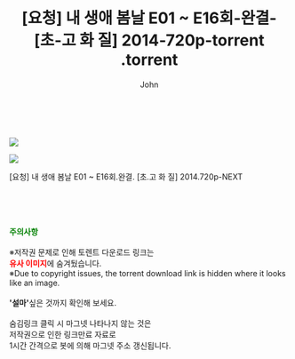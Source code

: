 ﻿---
layout: post
title:  "                   [요청] 내 생애 봄날 E01 ~ E16회-완결- [초-고 화 질] 2014-720p-torrent                .torrent"
author: John
categories: [ 드라마 ]
tags: [  ]
image: https://torrentrj58.com/uploadfile/full/6bdf257e5d5650d6c3a5d82bd86d442984bc9b8f.jpg"/></p><p><img src="https://torrentrj58.com/uploadfile/full/2c7147e84ff5573430e27c56145e6f66f1f13657.jpg 
description: "                   [요청] 내 생애 봄날 E01 ~ E16회-완결- [초-고 화 질] 2014-720p-torrent                 torrent 정보 공유"
toc: true
toc_sticky: true
---

<br>
<p><img src="https://torrentrj58.com/uploadfile/full/6bdf257e5d5650d6c3a5d82bd86d442984bc9b8f.jpg"/></p><p><img src="https://torrentrj58.com/uploadfile/full/2c7147e84ff5573430e27c56145e6f66f1f13657.jpg"/></p>
 [요청] 내 생애 봄날 E01 ~ E16회.완결. [초.고 화 질] 2014.720p-NEXT  
    
<br><br><br>
<p data-ke-size="size16"><b><span style="color: green;">주의사항</span></b><br /><br />※저작권 문제로 인해 토렌트 다운로드 링크는<br /><b><span style="color: red;">유사 이미지</span></b>에 숨겨뒀습니다.<br />※Due to copyright issues, the torrent download link is hidden where it looks like an image.<br /><br /><b>'설마'</b>싶은 것까지 확인해 보세요.<br /><br />숨김링크 클릭 시 마그넷 나타나지 않는 것은<br />저작권으로 인한 링크만료 자료로<br />1시간 간격으로 봇에 의해 마그넷 주소 갱신됩니다.</p>
